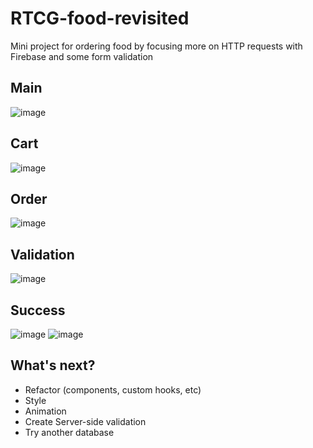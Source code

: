 # RTCG-food-revisited
Mini project for ordering food by focusing more on HTTP requests with Firebase and some form validation

## Main
![image](https://user-images.githubusercontent.com/61524356/135777661-a6ca39e1-b2fb-450f-bc8d-b2beecd5b9b3.png)

## Cart
![image](https://user-images.githubusercontent.com/61524356/135777685-dcf671e6-f008-4807-84bd-6d9b9cbe3bc6.png)

## Order
![image](https://user-images.githubusercontent.com/61524356/135777694-1968e7c5-8a66-4a47-ba15-0880dbccc589.png)

## Validation
![image](https://user-images.githubusercontent.com/61524356/135777714-40cc0bff-88e9-441d-afd0-9935f1534d26.png)

## Success
![image](https://user-images.githubusercontent.com/61524356/135777733-bbd137cd-9c33-4765-ada3-f5b74e7cef5d.png)
![image](https://user-images.githubusercontent.com/61524356/135777742-0dc9b027-82d6-4914-b2b1-6640142d5cc1.png)

## What's next?
- Refactor (components, custom hooks, etc)
- Style
- Animation
- Create Server-side validation
- Try another database
